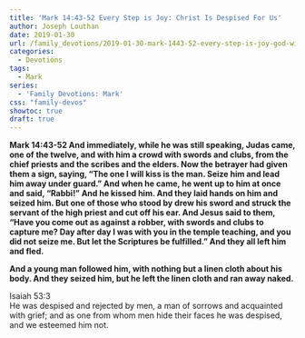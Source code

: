```yaml
---
title: 'Mark 14:43-52 Every Step is Joy: Christ Is Despised For Us'
author: Joseph Louthan
date: 2019-01-30
url: /family_devotions/2019-01-30-mark-1443-52-every-step-is-joy-god-will.md/
categories:
  - Devotions
tags:
  - Mark
series:
  - 'Family Devotions: Mark'
css: "family-devos"
showtoc: true
draft: true
---
```


**Mark 14:43-52 And immediately, while he was still speaking, Judas came, one of the twelve, and with him a crowd with swords and clubs, from the chief priests and the scribes and the elders. Now the betrayer had given them a sign, saying, “The one I will kiss is the man. Seize him and lead him away under guard.” And when he came, he went up to him at once and said, “Rabbi!” And he kissed him. And they laid hands on him and seized him. But one of those who stood by drew his sword and struck the servant of the high priest and cut off his ear. And Jesus said to them, “Have you come out as against a robber, with swords and clubs to capture me? Day after day I was with you in the temple teaching, and you did not seize me. But let the Scriptures be fulfilled.” And they all left him and fled.**

**And a young man followed him, with nothing but a linen cloth about his body. And they seized him, but he left the linen cloth and ran away naked.**

Isaiah 53:3  
  He was despised and rejected by men,
  a man of sorrows and acquainted with grief;
  and as one from whom men hide their faces
  he was despised, and we esteemed him not.
